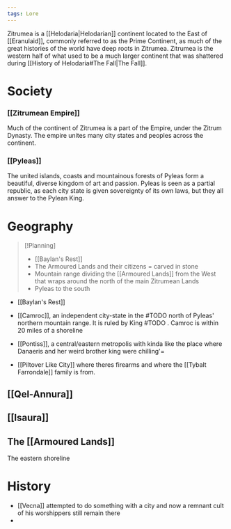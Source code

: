 ```yaml
---
tags: Lore
---
```

Zitrumea is a [[Helodaria|Helodarian]] continent located to the East of [[Eranulaid]], commonly referred to as the Prime Continent, as much of the great histories of the world have deep roots in Zitrumea. Zitrumea is the western half of what used to be a much larger continent that was shattered during [[History of Helodaria#The Fall|The Fall]].
# Society
### [[Zitrumean Empire]]
Much of the continent of Zitrumea is a part of the Empire, under the Zitrum Dynasty. The empire unites many city states and peoples across the continent.
### [[Pyleas]]
The united islands, coasts and mountainous forests of Pyleas form a beautiful, diverse kingdom of art and passion. Pyleas is seen as a partial republic, as each city state is given sovereignty of its own laws, but they all answer to the Pylean King.

# Geography
>[!Planning]
>- [[Baylan's Rest]]
>- The Armoured Lands and their citizens = carved in stone
>- Mountain range dividing the [[Armoured Lands]] from the West that wraps around the north of the main Zitrumean Lands
>- Pyleas to the south

- [[Baylan's Rest]]

- [[Camroc]], an independent city-state in the #TODO north of Pyleas' northern mountain range. It is ruled by King #TODO . Camroc is within 20 miles of a shoreline

- [[Pontiss]], a central/eastern metropolis with kinda like the place where Danaeris and her weird brother king were chilling'=

- [[Piltover Like City]] where theres firearms and where the [[Tybalt Farrondale]] family is from.

## [[Qel-Annura]]

## [[Isaura]]

## The [[Armoured Lands]]
The eastern shoreline 
# History
- [[Vecna]] attempted to do something with a city and now a remnant cult of his worshippers still remain there
- 